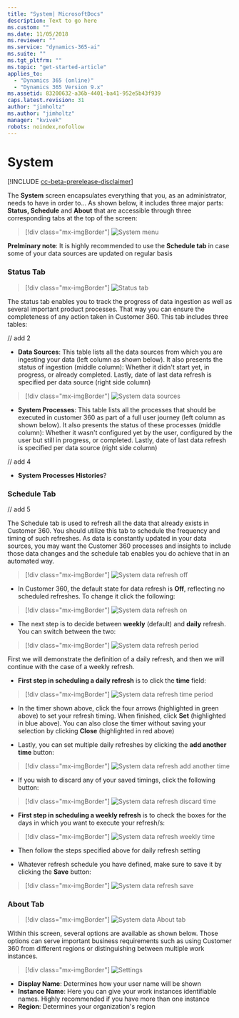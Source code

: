 ```yaml
---
title: "System| MicrosoftDocs"
description: Text to go here
ms.custom: ""
ms.date: 11/05/2018
ms.reviewer: ""
ms.service: "dynamics-365-ai"
ms.suite: ""
ms.tgt_pltfrm: ""
ms.topic: "get-started-article"
applies_to: 
  - "Dynamics 365 (online)"
  - "Dynamics 365 Version 9.x"
ms.assetid: 83200632-a36b-4401-ba41-952e5b43f939
caps.latest.revision: 31
author: "jimholtz"
ms.author: "jimholtz"
manager: "kvivek"
robots: noindex,nofollow
---
```

# System

[!INCLUDE [cc-beta-prerelease-disclaimer](../includes/cc-beta-prerelease-disclaimer.md)]

The **System** screen encapsulates everything that you, as an administrator, needs to have in order to... As shown below, it includes three major parts: **Status, Schedule** and **About** that are accessible through three corresponding tabs at the top of the screen:

> [!div class="mx-imgBorder"] 
> ![](media/system-menu.png "System menu")

**Prelminary note**: It is highly recommended to use the **Schedule tab** in case some of your data sources are updated on regular basis

### Status Tab

> [!div class="mx-imgBorder"] 
> ![](media/system-menu.png "Status tab")

The status tab enables you to track the progress of data ingestion as well as several important product processes. That way you can ensure the completeness of any action taken in Customer 360. This tab includes three tables:

// add 2

- **Data Sources**: This table lists all the data sources from which you are ingesting your data (left column as shown below). It also presents the status of ingestion (middle column): Whether it didn't start yet, in progress, or already completed. Lastly, date of last data refresh is specified per data source (right side column)

> [!div class="mx-imgBorder"] 
> ![](media/system-data-sources.png "System data sources")

- **System Processes**: This table lists all the processes that should be executed in customer 360 as part of a full user journey (left column as shown below). It also presents the status of these processes (middle column): Whether it wasn't configured yet by the user, configured by the user but still in progress, or completed. Lastly, date of last data refresh is specified per data source (right side column)

// add 4

- **System Processes Histories**?

### Schedule Tab

// add 5

The Schedule tab is used to refresh all the data that already exists in Customer 360. You should utilize this tab to schedule the frequency and timing of such refreshes. As data is constantly updated in your data sources, you may want the Customer 360 processes and insights to include those data changes and the schedule tab enables you do achieve that in an automated way.

> [!div class="mx-imgBorder"] 
> ![](media/system-data-refresh-off.png "System data refresh off")

- In Customer 360, the default state for data refresh is **Off**, reflecting no scheduled refreshes. To change it click the following:

> [!div class="mx-imgBorder"] 
> ![](media/system-data-refresh-on.png "System data refresh on")

- The next step is to decide between **weekly** (default) and **daily** refresh. You can switch between the two:

> [!div class="mx-imgBorder"] 
> ![](media/system-data-refresh-period.png "System data refresh period")

First we will demonstrate the definition of a daily refresh, and then we will continue with the case of a weekly refresh.

- **First step in scheduling a daily refresh** is to click the **time** field:

> [!div class="mx-imgBorder"] 
> ![](media/system-data-refresh-time-period.png "System data refresh time period")

- In the timer shown above, click the four arrows (highlighted in green above) to set your refresh timing. When finished, click **Set** (highlighted in blue above). You can also close the timer without saving your selection by clicking **Close** (highlighted in red above)

- Lastly, you can set multiple daily refreshes by clicking the **add another time** button:

> [!div class="mx-imgBorder"] 
> ![](media/system-data-refresh-add-another-time.png "System data refresh add another time")

- If you wish to discard any of your saved timings, click the following button:

> [!div class="mx-imgBorder"] 
> ![](media/system-data-refresh-discard-time.png "System data refresh discard time")

- **First step in scheduling a weekly refresh** is to check the boxes for the days in which you want to execute your refresh/s:

> [!div class="mx-imgBorder"] 
> ![](media/system-data-refresh-weekly-time.png "System data refresh weekly time")

- Then follow the steps specified above for daily refresh setting

- Whatever refresh schedule you have defined, make sure to save it by clicking the **Save** button:

> [!div class="mx-imgBorder"] 
> ![](media/system-data-refresh-save.png "System data refresh save")


### About Tab

> [!div class="mx-imgBorder"] 
> ![](media/system-data-about-tab.png "System data About tab")

Within this screen, several options are available as shown below. Those options can serve important business requirements such as using Customer 360 from different regions or distinguishing between multiple work instances.

> [!div class="mx-imgBorder"] 
> ![](media/settings.png "Settings")

- **Display Name**: Determines how your user name will be shown
- **Instance Name**: Here you can give your work instances identifiable names. Highly recommended if you have more than one instance 
- **Region**: Determines your organization's region 
